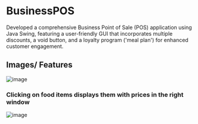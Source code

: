 # BusinessPOS
Developed a comprehensive Business Point of Sale (POS) application using Java Swing, featuring a user-friendly GUI that incorporates multiple discounts, a void button, and a loyalty program ('meal plan') for enhanced customer engagement.

<h2>Images/ Features</h2>

![image](https://github.com/user-attachments/assets/84d3b31d-7277-4464-bd5a-90874a8bf318)

<h3>Clicking on food items displays them with prices in the right window</h3>

![image](https://github.com/user-attachments/assets/56d47dd9-4314-4d7d-8204-2d217dfee417)





